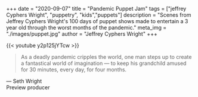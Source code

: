 +++
date = "2020-09-07"
title = "Pandemic Puppet Jam"
tags = ["jeffrey Cyphers Wright", "puppetry", "kids","puppets"]
description = "Scenes from Jeffrey Cyphers Wright's 100 days of puppet shows made to entertain a 3 year old through the worst months of the pandemic."
meta_img = "./images/puppet.jpg"
author = "Jeffrey Cyphers Wright"
+++

{{< youtube y2p125jYTcw >}}  

>As a deadly pandemic cripples the world, one man steps up to create a fantastical world of imagination — to keep his grandchild amused for 30 minutes, every day, for four months.

— Seth Wright  
Preview producer

